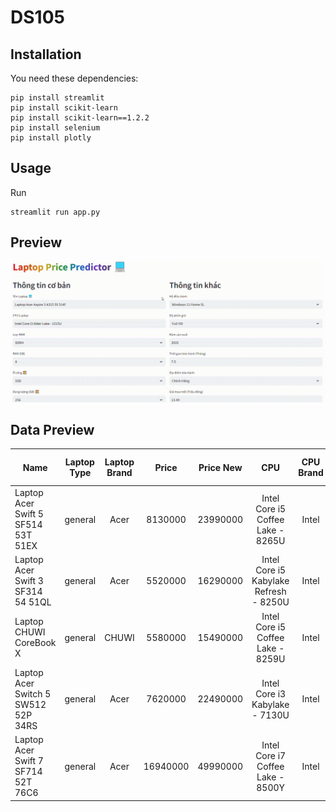 # DS105

## Installation
You need these dependencies:
```console
pip install streamlit
pip install scikit-learn
pip install scikit-learn==1.2.2
pip install selenium
pip install plotly
```

## Usage
Run
```console
streamlit run app.py
```

## Preview
![Example of Streamlit|635x380](data/demo.gif)

## Data Preview
| Name | Laptop Type | Laptop Brand | Price | Price New | CPU | CPU Brand | Ram Size | Ram Type | Hard Drive Size | Hard Drive | Screen | Resolution | Material | OS | Year | Graphic | Graphic Name | Weight | Warranty Time | Warranty Location |
|---|:---:|:---:|:---:|:---:|:---:|:---:|---|---|---|---|---|---|---|---|---|---|---|---|---|---|
| Laptop Acer Swift 5 SF514 53T 51EX | general | Acer | 8130000 | 23990000 | Intel Core i5 Coffee Lake - 8265U | Intel | 8 | DDR4 | 256 | SSD | 14 | Full HD | Nhôm - Magie | Windows 10 Home SL | 2018 | Card tích hợp | Intel UHD Graphics 620 | 0.97 | 1 | Cửa Hàng |
| Laptop Acer Swift 3 SF314 54 51QL | general | Acer | 5520000 | 16290000 | Intel Core i5 Kabylake Refresh - 8250U | Intel | 4 | DDR4 | 1024 | HDD | 14 | Full HD | Vỏ kim loại | Windows 10 Home SL | 2018 | Card tích hợp | Intel HD Graphics 620 | 1.5 | 1 | Cửa Hàng |
| Laptop CHUWI CoreBook X | general | CHUWI | 5580000 | 15490000 | Intel Core i5 Coffee Lake - 8259U | Intel | 16 | DDR4 | 512 | SSD | 14 | 2.2K | Vỏ kim loại | Windows 10 Home SL | 2021 | Card tích hợp | Intel Iris Plus Graphics 655 | 1.5 | 1 | Cửa Hàng |
| Laptop Acer Switch 5 SW512 52P 34RS | general | Acer | 7620000 | 22490000 | Intel Core i3 Kabylake - 7130U | Intel | 4 | DDR3L | 128 | SSD | 12 | 2K | Vỏ kim loại | Windows 10 Home SL | 2019 | Card tích hợp | Intel UHD Graphics 620 | 0.92 | 1 | Cửa Hàng |
| Laptop Acer Swift 7 SF714 52T 76C6 | general | Acer | 16940000 | 49990000 | Intel Core i7 Coffee Lake - 8500Y | Intel | 16 | DDR3 | 512 | SSD | 14 | Full HD | Nhôm - Magie | Windows 10 Home SL | 2019 | Card tích hợp | Intel UHD Graphics 615 | 0.89 | 1 | Cửa Hàng |
